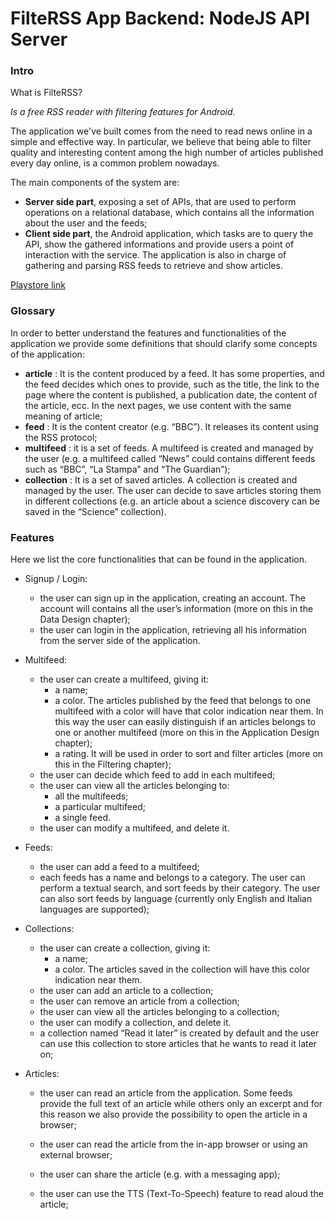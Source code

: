 # FilteRSS App Backend: NodeJS API Server

### Intro

What is FilteRSS? 

*Is a free RSS reader with filtering features for Android.*

The application we've built comes from the need to read news online in a simple and
effective way. In particular, we believe that being able to filter quality and interesting content
among the high number of articles published every day online, is a common problem nowadays.

The main components of the system are:
- **Server side part**, exposing a set of APIs, that are used to perform operations on a
relational database, which contains all the information about the user and the feeds;
- **Client side part**, the Android application, which tasks are to query the API, show
the gathered informations and provide users a point of interaction with the service.
The application is also in charge of gathering and parsing RSS feeds to retrieve and
show articles.

[Playstore link](https://play.google.com/store/apps/details?id=com.makebit.filterss)

### Glossary

In order to better understand the features and functionalities of the application we provide
some definitions that should clarify some concepts of the application:
- **article** : It is the content produced by a feed. It has some properties, and the feed
decides which ones to provide, such as the title, the link to the page where the
content is published, a publication date, the content of the article, ecc. In the next
pages, we use content with the same meaning of article;
- **feed** : It is the content creator (e.g. “BBC”). It releases its content using the RSS
protocol;
- **multifeed** : it is a set of feeds. A multifeed is created and managed by the user (e.g. a
multifeed called “News” could contains different feeds such as “BBC”, “La Stampa”
and “The Guardian”);
- **collection** : It is a set of saved articles. A collection is created and managed by the
user. The user can decide to save articles storing them in different collections (e.g.
an article about a science discovery can be saved in the “Science” collection).


### Features

Here we list the core functionalities that can be found in the application.

- Signup / Login:

  - the user can sign up in the application, creating an account. The account will
    contains all the user’s information (more on this in the Data Design chapter);
  - the user can login in the application, retrieving all his information from the
    server side of the application.

- Multifeed:

  - the user can create a multifeed, giving it:
    - a name;
    - a color. The articles published by the feed that belongs to one
      multifeed with a color will have that color indication near them. In this
      way the user can easily distinguish if an articles belongs to one or
      another multifeed (more on this in the Application Design chapter);
    - a rating. It will be used in order to sort and filter articles (more on this
      in the Filtering chapter);
  - the user can decide which feed to add in each multifeed;
  - the user can view all the articles belonging to:
    - all the multifeeds;
    - a particular multifeed;
    - a single feed.
  - the user can modify a multifeed, and delete it.

- Feeds:

  - the user can add a feed to a multifeed;
  - each feeds has a name and belongs to a category. The user can perform a
    textual search, and sort feeds by their category. The user can also sort feeds
    by language (currently only English and Italian languages are supported);

- Collections:

  - the user can create a collection, giving it:
    - a name;
    - a color. The articles saved in the collection will have this color
      indication near them.
  - the user can add an article to a collection;
  - the user can remove an article from a collection;
  - the user can view all the articles belonging to a collection;
  - the user can modify a collection, and delete it.
  - a collection named “Read it later” is created by default and the user can use
    this collection to store articles that he wants to read it later on;

- Articles:

  - the user can read an article from the application. Some feeds provide the full
    text of an article while others only an excerpt and for this reason we also
    provide the possibility to open the article in a browser;

  - the user can read the article from the in-app browser or using an external
    browser;

  - the user can share the article (e.g. with a messaging app);

  - the user can use the TTS (Text-To-Speech) feature to read aloud the article;
